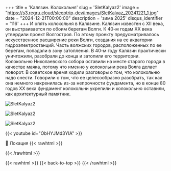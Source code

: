 +++
title = 'Калязин. Колокольня'
slug = 'SletKalyaz2'
image = "https://s3.regru.cloud/sleeptrip-dev/images/SletKalyaz_20241221_1.jpg"
date = "2024-12-21T00:00:00"
description = 'зима 2025'
disqus_identifier = '116'
+++
И опять колокольня в Калязине.
Калязин известен с XII века, он выстраивается по обоим берегам Волги. К 40-м годам XX века утвердили проект Волгостроя. По этому проекту предусматривалось искусственное расширение реки Волги, создания на ее акватории гидроэлектростанций.
Часть волжских городов, расположенных по ее берегам, попадали в зону затопления.
В 40-м году Калязин практически уничтожили, разобрали до конца и затопили его территории. Колокольню Николаевского собора оставили на месте старого города в качестве маяка, потому что именно у колокольни река Волга делает поворот.
В советское время ходили разговоры о том, что колокольню надо снести. Говорили о том, что ее целесообразно разобрать, так как она немного накренилась из-за непрочности фундамента, но в конце 80 годов XX века фундамент колокольни укрепили и колокольню оставили, как архитектурный памятник. 

![SletKalyaz2](https://s3.regru.cloud/sleeptrip-dev/images/SletKalyaz_20241221_2.jpg)

![SletKalyaz2](https://s3.regru.cloud/sleeptrip-dev/images/SletKalyaz_20241221_3.jpg)

![SletKalyaz2](https://s3.regru.cloud/sleeptrip-dev/images/SletKalyaz_20241221_4.jpg)


{{< youtube id="ObHYJMd3YIA" >}}

📍 Локация
{{< rawhtml >}}
<div class="yandex-map-container">
<script type="text/javascript" charset="utf-8" async src="https://api-maps.yandex.ru/services/constructor/1.0/js/?um=constructor%3A60f62f4b785cf9de8e412fa84320388941d5a156c2ecfe7235a7384c43fa1ff1&amp;width=800&amp;height=400&amp;lang=ru_RU&amp;scroll=true"></script>
</div>
{{< /rawhtml >}}

{{< rawhtml >}}
{{< back-to-top >}}
{{< /rawhtml >}}
